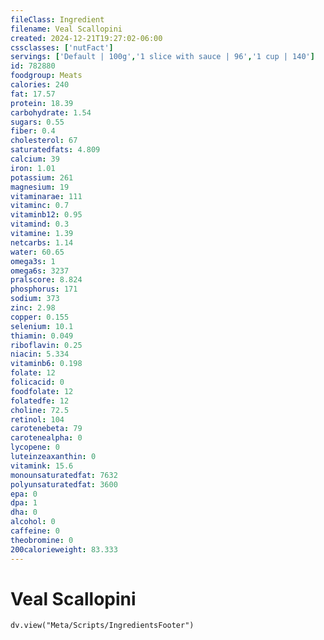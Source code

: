 ```yaml
---
fileClass: Ingredient
filename: Veal Scallopini
created: 2024-12-21T19:27:02-06:00
cssclasses: ['nutFact']
servings: ['Default | 100g','1 slice with sauce | 96','1 cup | 140']
id: 782880
foodgroup: Meats
calories: 240
fat: 17.57
protein: 18.39
carbohydrate: 1.54
sugars: 0.55
fiber: 0.4
cholesterol: 67
saturatedfats: 4.809
calcium: 39
iron: 1.01
potassium: 261
magnesium: 19
vitaminarae: 111
vitaminc: 0.7
vitaminb12: 0.95
vitamind: 0.3
vitamine: 1.39
netcarbs: 1.14
water: 60.65
omega3s: 1
omega6s: 3237
pralscore: 8.824
phosphorus: 171
sodium: 373
zinc: 2.98
copper: 0.155
selenium: 10.1
thiamin: 0.049
riboflavin: 0.25
niacin: 5.334
vitaminb6: 0.198
folate: 12
folicacid: 0
foodfolate: 12
folatedfe: 12
choline: 72.5
retinol: 104
carotenebeta: 79
carotenealpha: 0
lycopene: 0
luteinzeaxanthin: 0
vitamink: 15.6
monounsaturatedfat: 7632
polyunsaturatedfat: 3600
epa: 0
dpa: 1
dha: 0
alcohol: 0
caffeine: 0
theobromine: 0
200calorieweight: 83.333
---
```


# Veal Scallopini

```dataviewjs
dv.view("Meta/Scripts/IngredientsFooter")
```